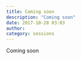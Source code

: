 ```yaml
---
title: Coming soon
description: "Coming soon"
date: 2017-10-28 03:03
author:
category: sessions
---
```

Coming soon